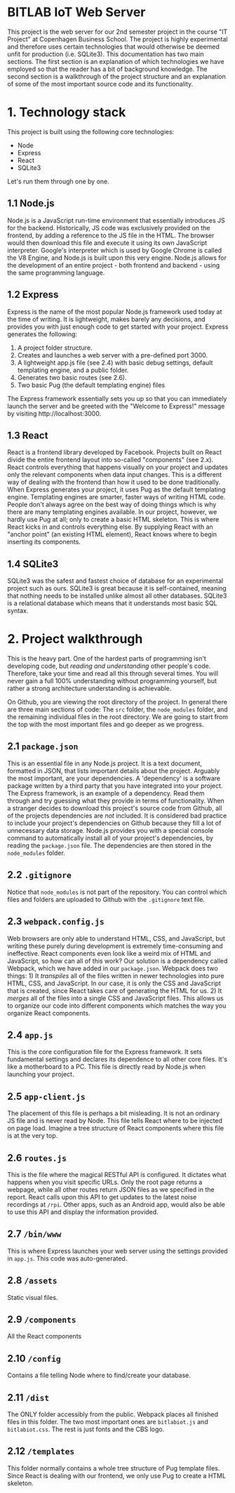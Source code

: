 # BITLAB IoT Web Server

This project is the web server for our 2nd semester project in the course "IT Project" at Copenhagen Business School.
The project is highly experimental and therefore uses certain technologies that would otherwise be deemed unfit for
production (i.e. SQLite3). This documentation has two main sections. The first section is an explanation of which
technologies we have employed so that the reader has a bit of background knowledge. The second section is a walkthrough
of the project structure and an explanation of some of the most important source code and its functionality.

# 1. Technology stack

This project is built using the following core technologies:

* Node
* Express
* React
* SQLite3

Let's run them through one by one.

## 1.1 Node.js

Node.js is a JavaScript run-time environment that essentially introduces JS for the backend. Historically, JS code was
exclusively provided on the frontend, by adding a reference to the JS file in the HTML. The browser would then download
this file and execute it using its own JavaScript interpreter. Google's interpreter which is used by Google Chrome is
called the V8 Engine, and Node.js is built upon this very engine. Node.js allows for the development of an entire
project - both frontend and backend - using the same programming language.

## 1.2 Express

Express is the name of the most popular Node.js framework used today at the time of writing. It is lightweight, makes
barely any decisions, and provides you with just enough code to get started with your project. Express generates the
following:

1. A project folder structure.
2. Creates and launches a web server with a pre-defined port 3000.
3. A lightweight app.js file (see 2.4) with basic debug settings, default templating engine, and a public folder.
4. Generates two basic routes (see 2.6).
5. Two basic Pug (the default templating engine) files

The Express framework essentially sets you up so that you can immediately launch the server and be greeted with the
"Welcome to Express!" message by visiting http://localhost:3000.

## 1.3 React

React is a frontend library developed by Facebook. Projects built on React divide the entire frontend layout into
so-called "components" (see 2.x). React controls everything that happens visually on your project and updates only the
relevant components when data input changes. This is a different way of dealing with the frontend than how it used to
be done traditionally. When Express generates your project, it uses Pug as the default templating engine. Templating
engines are smarter, faster ways of writing HTML code. People don't always agree on the best way of doing things
which is why there are many templating engines available. In our project, however, we hardly use Pug at all; only to
create a basic HTML skeleton. This is where React kicks in and controls everything else. By supplying React with an
"anchor point" (an existing HTML element), React knows where to begin inserting its components.

## 1.4 SQLite3

SQLite3 was the safest and fastest choice of database for an experimental project such as ours. SQLite3 is great because
it is self-contained, meaning that nothing needs to be installed unlike almost all other databases. SQLite3 is a
relational database which means that it understands most basic SQL syntax.

# 2. Project walkthrough

This is the heavy part. One of the hardest parts of programming isn't developing code, but *reading and understanding*
other people's code. Therefore, take your time and read all this through several times. You will never gain a full
100% understanding without programming yourself, but rather a strong architecture understanding is achievable.

On Github, you are viewing the root directory of the project. In general there are three main sections of code: The
`src` folder, the `node_modules` folder, and the remaining individual files in the root directory. We are going to
start from the top with the most important files and go deeper as we progress.

## 2.1 `package.json`

This is an essential file in any Node.js project. It is a text document, formatted in JSON, that lists important
details about the project. Arguably the most important, are your dependencies. A 'dependency' is a software package
written by a third party that you have integrated into your project. The Express framework, is an example of a
dependency. Read them through and try guessing what they provide in terms of functionality. When a stranger decides to
download this project's source code from Github, all of the projects dependencies are *not* included. It is considered
bad practice to include your project's dependencies on Github because they fill a lot of unnecessary data storage.
Node.js provides you with a special console command to automatically install all of your project's dependencies, by
reading the `package.json` file. The dependencies are then stored in the `node_modules` folder.

## 2.2 `.gitignore`

Notice that `node_modules` is not part of the repository. You can control which files and folders are uploaded to
Github with the `.gitignore` text file.

## 2.3 `webpack.config.js`

Web browsers are only able to understand HTML, CSS, and JavaScript, but writing these purely during development is
extremely time-consuming and ineffective. React components even look like a weird mix of HTML and JavaScript, so how
can all of this work? Our solution is a dependency called Webpack, which we have added in our `package.json`. Webpack
does two things: 1) It *transpiles* all of the files written in newer technologies into pure HTML, CSS, and JavaScript.
In our case, it is only the CSS and JavaScript that is created, since React takes care of generating the HTML for us.
2) It *merges* all of the files into a single CSS and JavaScript files. This allows us to organize our code into
different components which matches the way you organize React components.

## 2.4 `app.js`

This is the core configuration file for the Express framework. It sets fundamental settings and declares its
dependence to all other core files. It's like a motherboard to a PC. This file is directly read by Node.js when
launching your project.

## 2.5 `app-client.js`

The placement of this file is perhaps a bit misleading. It is not an ordinary JS file and is never read by Node. This
file tells React where to be injected on page load. Imagine a tree structure of React components where this file is at
the very top.

## 2.6 `routes.js`

This is the file where the magical RESTful API is configured. It dictates what happens when you visit specific URLs.
Only the root page returns a webpage, while all other routes return JSON files as we specified in the report. React
calls upon this API to get updates to the latest noise recordings at `/rpi`. Other apps, such as an Android app, would
also be able to use this API and display the information provided.

## 2.7 `/bin/www`

This is where Express launches your web server using the settings provided in `app.js`. This code was auto-generated.

## 2.8 `/assets`

Static visual files.

## 2.9 `/components`

All the React components

## 2.10 `/config`

Contains a file telling Node where to find/create your database.

## 2.11 `/dist`

The ONLY folder accessibly from the public. Webpack places all finished files in this folder. The two most important
ones are `bitlabiot.js` and `bitlabiot.css`. The rest is just fonts and the CBS logo.

## 2.12 `/templates`

This folder normally contains a whole tree structure of Pug template files. Since React is dealing with our frontend,
we only use Pug to create a HTML skeleton.
